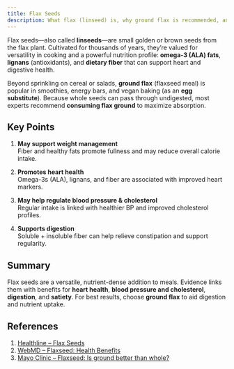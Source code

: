 ```yaml
---
title: Flax Seeds
description: What flax (linseed) is, why ground flax is recommended, and the main health benefits.
---
```


Flax seeds—also called **linseeds**—are small golden or brown seeds from the flax plant. Cultivated for thousands of years, they’re valued for versatility in cooking and a powerful nutrition profile: **omega-3 (ALA) fats**, **lignans** (antioxidants), and **dietary fiber** that can support heart and digestive health.

Beyond sprinkling on cereal or salads, **ground flax** (flaxseed meal) is popular in smoothies, energy bars, and vegan baking (as an **egg substitute**). Because whole seeds can pass through undigested, most experts recommend **consuming flax ground** to maximize absorption.

## Key Points

1. **May support weight management**  
   Fiber and healthy fats promote fullness and may reduce overall calorie intake.  

2. **Promotes heart health**  
   Omega-3s (ALA), lignans, and fiber are associated with improved heart markers.  

3. **May help regulate blood pressure & cholesterol**  
   Regular intake is linked with healthier BP and improved cholesterol profiles.  

4. **Supports digestion**  
   Soluble + insoluble fiber can help relieve constipation and support regularity.  

## Summary
Flax seeds are a versatile, nutrient-dense addition to meals. Evidence links them with benefits for **heart health**, **blood pressure and cholesterol**, **digestion**, and **satiety**. For best results, choose **ground flax** to aid digestion and nutrient uptake.

## References
1. [Healthline – Flax Seeds](https://www.healthline.com/nutrition/foods/flaxseeds)
2. [WebMD – Flaxseed: Health Benefits](https://www.webmd.com/diet/health-benefits-flaxseed)
3. [Mayo Clinic – Flaxseed: Is ground better than whole?](https://www.mayoclinic.org/healthy-lifestyle/nutrition-and-healthy-eating/expert-answers/flaxseed/faq-20058354)
